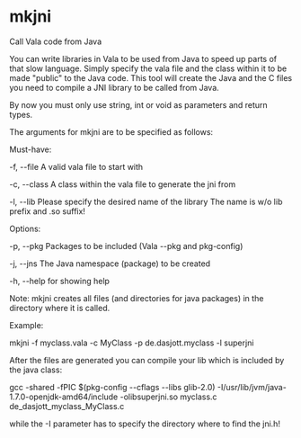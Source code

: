 mkjni
=====

Call Vala code from Java

You can write libraries in Vala to be used from Java to speed up parts of that slow language.
Simply specify the vala file and the class within it to be made "public" to the Java code.
This tool will create the Java and the C files you need to compile a JNI library to be called from Java.

By now you must only use string, int or void as parameters and return types.

The arguments for mkjni are to be specified as follows:

Must-have:

-f, --file <vala file>    A valid vala file to start with

-c, --class <class name>  A class within the vala file to generate the jni from

-l, --lib <lib name>      Please specify the desired name of the library
                          The name is w/o lib prefix and .so suffix!


Options:

-p, --pkg <package>       Packages to be included (Vala --pkg and pkg-config)

-j, --jns <package>       The Java namespace (package) to be created

-h, --help for showing help


Note: mkjni creates all files (and directories for java packages) in the directory where it is called.

Example:

  mkjni -f myclass.vala -c MyClass -p de.dasjott.myclass -l superjni


After the files are generated you can compile your lib which is included by the java class:

  gcc -shared -fPIC $(pkg-config --cflags --libs glib-2.0) -I/usr/lib/jvm/java-1.7.0-openjdk-amd64/include -olibsuperjni.so myclass.c de_dasjott_myclass_MyClass.c

while the -I parameter has to specify the directory where to find the jni.h!

